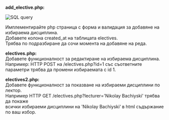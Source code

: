 **add_elective.php:**

![SQL query](https://cloud.githubusercontent.com/assets/8988578/20097548/a7a15ed6-a5b7-11e6-941d-e6b6f0919de6.png)

Имплементирайте php страница с форма и валидация за добавяне на избираема дисциплина.<br>
Добавете колона created_at на таблицата electives.<br>
Трябва по подразбиране да сочи момента на добавяне на реда.

**electives.php:**<br>
Добавете функционалност за редактиране на избираема дисциплина.<br>
Например: HTTP POST на /electives.php?id=1 със съответните параметри трябва да промени избираемата с id 1.

**electives2.php:**<br>
Добавете функционалност за показване на избираеми дисциплини по лектор.<br>
Например HTTP GET /electives.php?lecturer='Nikolay Bachiyski' трябва да покаже<br>
всички избираеми дисциплини на 'Nikolay Bachiyski‘ в html съдържание по ваш избор.
